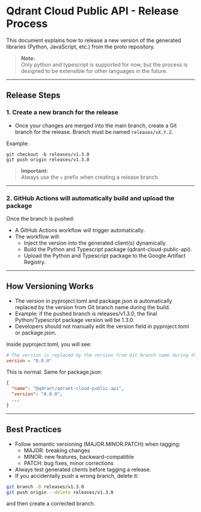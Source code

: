 # Qdrant Cloud Public API - Release Process

This document explains how to release a new version of the generated libraries (Python, JavaScript, etc.) from the proto repository.
> **Note:**  
> Only python and typescript is supported for now, but the process is designed to be extensible for other languages in the future.

---
## Release Steps

### 1. Create a new branch for the release
   - Once your changes are merged into the main branch, create a Git branch for the release. Branch must be named `releases/vX.Y.Z`.

Example:
```shell
git checkout -b releases/v1.3.0
git push origin releases/v1.3.0
```

> **Important:**  
> Always use the `v` prefix when creating a release branch.

---

### 2. GitHub Actions will automatically build and upload the package
Once the branch is pushed:
- A GitHub Actions workflow will trigger automatically.
- The workflow will:
  - Inject the version into the generated client(s) dynamically.
  - Build the Python and Typescript package (qdrant-cloud-public-api).
  - Upload the Python and Typescript package to the Google Artifact Registry.

---

## How Versioning Works
- The version in pyproject.toml and package.json is automatically replaced by the version from Git branch name during the build.
- Example: if the pushed branch is releases/v1.3.0, the final Python/Typescript package version will be 1.3.0.
- Developers should not manually edit the version field in pyproject.toml or package.json.

Inside pyproject.toml, you will see:
```toml
# The version is replaced by the version from Git branch name during the release process
version = "0.0.0"
```
This is normal.
Same for package.json:
```json
{
  "name": "@qdrant/qdrant-cloud-public-api",
  "version": "0.0.0",
  ...
}
```

---

## Best Practices
- Follow semantic versioning (MAJOR.MINOR.PATCH) when tagging:
  - MAJOR: breaking changes
  - MINOR: new features, backward-compatible
  - PATCH: bug fixes, minor corrections
- Always test generated clients before tagging a release.
- If you accidentally push a wrong branch, delete it:
```bash
git branch -D releases/v1.3.0
git push origin --delete releases/v1.3.0
```
and then create a corrected branch.

